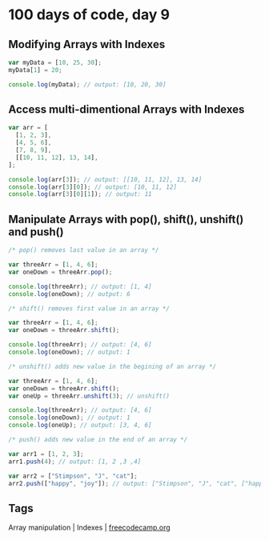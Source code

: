 # 100 days of code, day 9

## Modifying Arrays with Indexes

```javascript
var myData = [10, 25, 30];
myData[1] = 20;

console.log(myData); // output: [10, 20, 30]
```

## Access multi-dimentional Arrays with Indexes

```javascript
var arr = [
  [1, 2, 3],
  [4, 5, 6],
  [7, 8, 9],
  [[10, 11, 12], 13, 14],
];

console.log(arr[3]); // output: [[10, 11, 12], 13, 14]
console.log(arr[3][0]); // output: [10, 11, 12]
console.log(arr[3][0][1]); // output: 11
```

## Manipulate Arrays with pop(), shift(), unshift() and push()

```javascript
/* pop() removes last value in an array */

var threeArr = [1, 4, 6];
var oneDown = threeArr.pop();

console.log(threeArr); // output: [1, 4]
console.log(oneDown); // output: 6
```

```javascript
/* shift() removes first value in an array */

var threeArr = [1, 4, 6];
var oneDown = threeArr.shift();

console.log(threeArr); // output: [4, 6]
console.log(oneDown); // output: 1
```

```javascript
/* unshift() adds new value in the begining of an array */

var threeArr = [1, 4, 6];
var oneDown = threeArr.shift();
var oneUp = threeArr.unshift(3); // unshift()

console.log(threeArr); // output: [4, 6]
console.log(oneDown); // output: 1
console.log(oneUp); // output: [3, 4, 6]
```

```javascript
/* push() adds new value in the end of an array */

var arr1 = [1, 2, 3];
arr1.push(4); // output: [1, 2 ,3 ,4]

var arr2 = ["Stimpson", "J", "cat"];
arr2.push(["happy", "joy"]); // output: ["Stimpson", "J", "cat", ["happy", "joy"]]
```

## Tags

Array manipulation | Indexes | [freecodecamp.org](https://freecodecamp.org)
